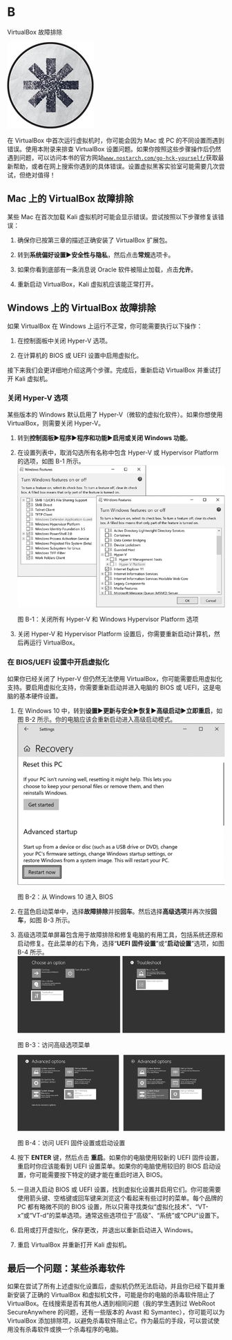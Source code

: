 # B

VirtualBox 故障排除

![](img/chapterart.png)

在 VirtualBox 中首次运行虚拟机时，你可能会因为 Mac 或 PC 的不同设置而遇到错误。使用本附录来排查 VirtualBox 设置问题。如果你按照这些步骤操作后仍然遇到问题，可以访问本书的官方网站[`www.nostarch.com/go-hck-yourself/`](https://www.nostarch.com/go-hck-yourself/)获取最新帮助，或者在网上搜索你遇到的具体错误。设置虚拟黑客实验室可能需要几次尝试，但绝对值得！

## Mac 上的 VirtualBox 故障排除

某些 Mac 在首次加载 Kali 虚拟机时可能会显示错误。尝试按照以下步骤修复该错误：

1.  确保你已按第三章的描述正确安装了 VirtualBox 扩展包。

1.  转到**系统偏好设置**▶**安全性与隐私**，然后点击**常规**选项卡。

1.  如果你看到底部有一条消息说 Oracle 软件被阻止加载，点击**允许**。

1.  重新启动 VirtualBox，Kali 虚拟机应该能正常打开。

## Windows 上的 VirtualBox 故障排除

如果 VirtualBox 在 Windows 上运行不正常，你可能需要执行以下操作：

1.  在控制面板中关闭 Hyper-V 选项。

1.  在计算机的 BIOS 或 UEFI 设置中启用虚拟化。

接下来我们会更详细地介绍这两个步骤。完成后，重新启动 VirtualBox 并重试打开 Kali 虚拟机。

### 关闭 Hyper-V 选项

某些版本的 Windows 默认启用了 Hyper-V（微软的虚拟化软件）。如果你想使用 VirtualBox，则需要关闭 Hyper-V。

1.  转到**控制面板**▶**程序**▶**程序和功能**▶**启用或关闭 Windows 功能**。

1.  在设置列表中，取消勾选所有名称中包含 Hyper-V 或 Hypervisor Platform 的选项，如图 B-1 所示。![fab001a](img/fab001a.png)

    图 B-1：关闭所有 Hyper-V 和 Windows Hypervisor Platform 选项

1.  关闭 Hyper-V 和 Hypervisor Platform 设置后，你需要重新启动计算机，然后再运行 VirtualBox。

### 在 BIOS/UEFI 设置中开启虚拟化

如果你已经关闭了 Hyper-V 但仍然无法使用 VirtualBox，你可能需要启用虚拟化支持。要启用虚拟化支持，你需要重新启动并进入电脑的 BIOS 或 UEFI，这是电脑的基本硬件设置。

1.  在 Windows 10 中，转到**设置**▶**更新与安全**▶**恢复**▶**高级启动**▶**立即重启**，如图 B-2 所示。你的电脑应该会重新启动进入高级启动模式。![fab002](img/fab002.png)

    图 B-2：从 Windows 10 进入 BIOS

1.  在蓝色启动菜单中，选择**故障排除**并按**回车**。然后选择**高级选项**并再次按**回车**，如图 B-3 所示。

1.  高级选项菜单屏幕包含用于故障排除和修复电脑的有用工具，包括系统还原和启动修复。在此菜单的右下角，选择“**UEFI 固件设置**”或“**启动设置**”选项，如图 B-4 所示。![fab003b](img/fab003b.png)

    图 B-3：访问高级选项菜单

    ![fab004b](img/fab004b.png)

    图 B-4：访问 UEFI 固件设置或启动设置

1.  按下 **ENTER** 键，然后点击 **重启**。如果你的电脑使用较新的 UEFI 固件设置，重启时你应该能看到 UEFI 设置菜单。如果你的电脑使用较旧的 BIOS 启动设置，你可能需要按下特定的键才能在重启时进入 BIOS。

1.  一旦进入启动 BIOS 或 UEFI 设置，找到虚拟化设置并启用它们。你可能需要使用箭头键、空格键或回车键来浏览这个看起来有些过时的菜单。每个品牌的 PC 都有略微不同的 BIOS 设置，所以只需寻找类似“虚拟化技术”、“VT-x”或“VT-d”的菜单选项。通常这些选项位于“高级”、“系统”或“CPU”设置下。

1.  启用或打开虚拟化，保存更改，并退出以重新启动进入 Windows。

1.  重启 VirtualBox 并重新打开 Kali 虚拟机。

## 最后一个问题：某些杀毒软件

如果在尝试了所有上述虚拟化设置后，虚拟机仍然无法启动，并且你已经下载并重新安装了正确的 VirtualBox 和虚拟机文件，可能是你的电脑的杀毒软件阻止了 VirtualBox。在线搜索是否有其他人遇到相同问题（我的学生遇到过 WebRoot SecureAnywhere 的问题，还有一些版本的 Avast 和 Symantec），你可能可以为 VirtualBox 添加排除项，以避免杀毒软件阻止它。作为最后的手段，可以尝试使用没有杀毒软件或换一个杀毒程序的电脑。
